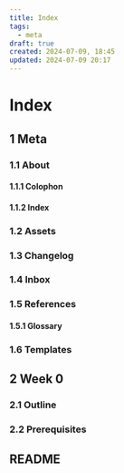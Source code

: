 ```yaml
---
title: Index
tags:
  - meta
draft: true
created: 2024-07-09, 18:45
updated: 2024-07-09 20:17
---
```

# Index

## 1 Meta
### 1.1 About
#### 1.1.1 Colophon
#### 1.1.2 Index
### 1.2 Assets
### 1.3 Changelog
### 1.4 Inbox
### 1.5 References
#### 1.5.1 Glossary
### 1.6 Templates
## 2 Week 0
### 2.1 Outline
### 2.2 Prerequisites
## README
